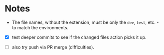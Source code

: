 # Notes

- The file names, without the extension, must be only the `dev`, `test`, etc. - to match the environments.

- [x] test deeper commits to see if the changed files action picks it up.

- [ ] also try push via PR merge (difficulties).
